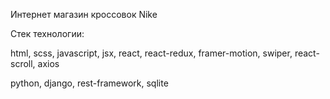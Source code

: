 Интернет магазин кроссовок Nike

Стек технологии:

  html, scss, javascript, jsx, react, react-redux, framer-motion, swiper, react-scroll, axios

  python, django, rest-framework, sqlite 